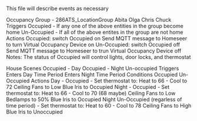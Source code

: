 This file will describe events as necessary

Occupancy
  Group - 286ATS_LocationGroup
    Abita
    Olga
    Chris
    Chuck
  Triggers
    Occupied - If any one of the above entities in the group become home
    Un-Occupied - If all of the above entites in the group are not home
  Actions
    Occupied:
      switch Occupied on
      Send MQTT message to Homeseer to turn Virtual Occupancy Device on
    Un-Occupied:
      switch Occupied off
      Send MQTT message to Homeseer to trun Virtual Occupancy Device off
  Notes:
    The status of Occupied will control lights, door locks, and thermostat

House Scenes
  Occupied - Day
  Occupied - Night
  Un-occupied
Triggers
  Enters Day Time Period
  Enters Night Time Period
Conditions
  Occupied
  Un-Occupied
Actions
  Day - Occupied - Set thermostat to: 
    Heat to 66 - Cool to 72
    Ceiling Fans to Low
    Blue Iris to Occupied
  Night - Occupied - Set thermostat to: 
    Heat to 66 - Cool to 70 (68 maybe)
    Ceiling Fans to Low
    Bedlamps to 50%
    Blue Iris to Occupied Night
  Un-Occupied (regarless of time period) - Set thermostat to: 
    Heat to 60 - Cool to 78
    Ceiling Fans to High
    Blue Iris to Unoccupied

